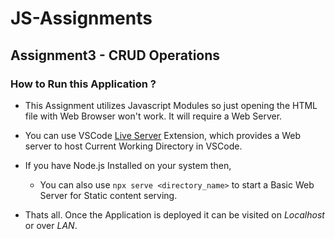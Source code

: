 # JS-Assignments

## Assignment3 - CRUD Operations

### How to Run this Application ?

- This Assignment utilizes Javascript Modules so just opening the HTML file with Web Browser won't work. It will require a Web Server.

- You can use VSCode [Live Server](https://marketplace.visualstudio.com/items?itemName=ritwickdey.LiveServer) Extension, which provides a Web server to host Current Working Directory in VSCode.

- If you have Node.js Installed on your system then,    
    - You can also use `npx serve <directory_name>` to start a Basic Web Server for Static content serving.

- Thats all. Once the Application is deployed it can be visited on *Localhost* or over *LAN*.